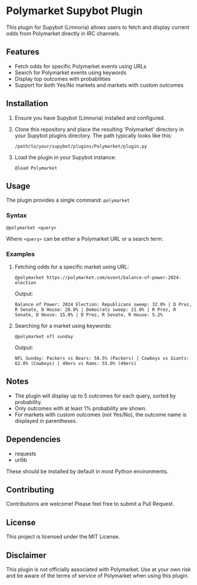 # Polymarket Supybot Plugin

This plugin for Supybot (Limnoria) allows users to fetch and display current odds from Polymarket directly in IRC channels.

## Features

- Fetch odds for specific Polymarket events using URLs
- Search for Polymarket events using keywords
- Display top outcomes with probabilities
- Support for both Yes/No markets and markets with custom outcomes

## Installation

1. Ensure you have Supybot (Limnoria) installed and configured.

2. Clone this repository and place the resulting 'Polymarket' directory in your Supybot plugins directory. The path typically looks like this:
   ```
   /path/to/your/supybot/plugins/Polymarket/plugin.py
   ```

4. Load the plugin in your Supybot instance:
   ```
   @load Polymarket
   ```

## Usage

The plugin provides a single command: `polymarket`

### Syntax

```
@polymarket <query>
```

Where `<query>` can be either a Polymarket URL or a search term.

### Examples

1. Fetching odds for a specific market using URL:
   ```
   @polymarket https://polymarket.com/event/balance-of-power-2024-election
   ```
   Output:
   ```
   Balance of Power: 2024 Election: Republicans sweep: 32.0% | D Prez, R Senate, D House: 28.0% | Democrats sweep: 21.0% | R Prez, R Senate, D House: 15.0% | D Prez, R Senate, R House: 5.2%
   ```

2. Searching for a market using keywords:
   ```
   @polymarket nfl sunday
   ```
   Output:
   ```
   NFL Sunday: Packers vs Bears: 58.5% (Packers) | Cowboys vs Giants: 62.0% (Cowboys) | 49ers vs Rams: 55.0% (49ers)
   ```

## Notes

- The plugin will display up to 5 outcomes for each query, sorted by probability.
- Only outcomes with at least 1% probability are shown.
- For markets with custom outcomes (not Yes/No), the outcome name is displayed in parentheses.

## Dependencies

- requests
- urllib

These should be installed by default in most Python environments.

## Contributing

Contributions are welcome! Please feel free to submit a Pull Request.

## License

This project is licensed under the MIT License.

## Disclaimer

This plugin is not officially associated with Polymarket. Use at your own risk and be aware of the terms of service of Polymarket when using this plugin.
